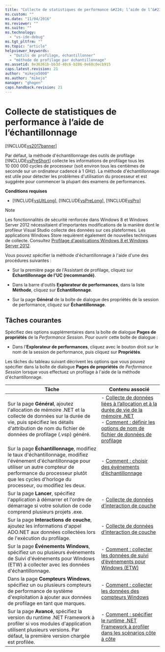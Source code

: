 ```yaml
---
title: "Collecte de statistiques de performance &#224; l’aide de l’&#233;chantillonnage | Microsoft Docs"
ms.custom: ""
ms.date: "11/04/2016"
ms.reviewer: ""
ms.suite: ""
ms.technology: 
  - "vs-ide-debug"
ms.tgt_pltfrm: ""
ms.topic: "article"
helpviewer_keywords: 
  - "Outils de profilage, échantillonner"
  - "méthode de profilage par échantillonnage"
ms.assetid: 8e36361b-bb3d-40c6-b286-0e68c0ecb915
caps.latest.revision: 21
author: "mikejo5000"
ms.author: "mikejo"
manager: "ghogen"
caps.handback.revision: 21
---
```

# Collecte de statistiques de performance &#224; l’aide de l’&#233;chantillonnage
[!INCLUDE[vs2017banner](../code-quality/includes/vs2017banner.md)]

Par défaut, la méthode d'échantillonnage des outils de profilage [!INCLUDE[vsPreShort](../code-quality/includes/vspreshort_md.md)] collecte les informations de profilage tous les 10 000 000 cycles de processeur \(soit environ tous les centièmes de seconde sur un ordinateur cadencé à 1 GHz\).  La méthode d'échantillonnage est utile pour détecter les problèmes d'utilisation du processeur et est suggérée pour commencer la plupart des examens de performances.  
  
 **Conditions requises**  
  
-   [!INCLUDE[vsUltLong](../code-quality/includes/vsultlong_md.md)], [!INCLUDE[vsPreLong](../code-quality/includes/vsprelong_md.md)], [!INCLUDE[vsPro](../code-quality/includes/vspro_md.md)]  
  
> [!NOTE]
>  Les fonctionnalités de sécurité renforcée dans Windows 8 et Windows Server 2012 nécessitaient d'importantes modifications de la manière dont le profileur Visual Studio collecte des données sur ces plateformes.  Les applications Windows Store requièrent également de nouvelles techniques de collecte.  Consultez [Profilage d'applications Windows 8 et Windows Server 2012](../profiling/performance-tools-on-windows-8-and-windows-server-2012-applications.md).  
  
 Vous pouvez spécifier la méthode d'échantillonnage à l'aide d'une des procédures suivantes :  
  
-   Sur la première page de l'Assistant de profilage, cliquez sur **Échantillonnage de l'UC \(recommandé\)**.  
  
-   Dans la barre d'outils **Explorateur de performances**, dans la liste **Méthode**, cliquez sur **Échantillonnage**.  
  
-   Sur la page **Général** de la boîte de dialogue des propriétés de la session de performance, cliquez sur **Échantillonnage**.  
  
## Tâches courantes  
 Spécifiez des options supplémentaires dans la boîte de dialogue **Pages de propriétés** de la *Performance Session*.  Pour ouvrir cette boîte de dialogue :  
  
-   Dans l'**Explorateur de performances**, cliquez avec le bouton droit sur le nom de la session de performance, puis cliquez sur **Propriétés**.  
  
 Les tâches du tableau suivant décrivent les options que vous pouvez spécifier dans la boîte de dialogue **Pages de propriétés** de *Performance Session* lorsque vous effectuez un profilage à l'aide de la méthode d'échantillonnage.  
  
|Tâche|Contenu associé|  
|-----------|---------------------|  
|Sur la page **Général**, ajoutez l'allocation de mémoire .NET et la collecte de données sur la durée de vie, puis spécifiez les détails d'attribution de nom du fichier de données de profilage \(.vsp\) généré.|-   [Collecte de données liées à l’allocation et à la durée de vie de la mémoire .NET](../profiling/collecting-dotnet-memory-allocation-and-lifetime-data.md)<br />-   [Comment : définir les options de nom de fichier de données de profilage](../profiling/how-to-set-performance-data-file-name-options.md)|  
|Sur la page **Échantillonnage**, modifiez le taux d'échantillonnage, modifiez l'événement d'échantillonnage pour utiliser un autre compteur de performance du processeur plutôt que les cycles d'horloge du processeur, ou modifiez les deux.|-   [Comment : choisir des événements d’échantillonnage](../Topic/How%20to:%20Choose%20Sampling%20Events.md)|  
|Sur la page **Lancer**, spécifiez l'application à démarrer et l'ordre de démarrage si votre solution de code comprend plusieurs projets .exe.|-   [Collecte de données d’interaction de couche](../profiling/collecting-tier-interaction-data.md)|  
|Sur la page **Interactions de couche**, ajoutez les informations d'appel ADO.NET aux données collectées lors de l'exécution du profilage.|-   [Collecte de données d’interaction de couche](../profiling/collecting-tier-interaction-data.md)|  
|Sur la page **Événements Windows**, spécifiez un ou plusieurs événements de Suivi d'événements pour Windows \(ETW\) à collecter avec les données d'échantillonnage.|-   [Comment : collecter les données de suivi d’événements pour Windows \(ETW\)](../Topic/How%20to:%20Collect%20Event%20Tracing%20for%20Windows%20\(ETW\)%20Data.md)|  
|Dans la page **Compteurs Windows**, spécifiez un ou plusieurs compteurs de performance de système d'exploitation à ajouter aux données de profilage en tant que marques.|-   [Comment : collecter les données des compteurs Windows](../profiling/how-to-collect-windows-counter-data.md)|  
|Sur la page **Avancé**, spécifiez la version du runtime .NET Framework à profiler si vos modules d'application utilisent plusieurs versions.  Par défaut, la première version chargée est profilée.|-   [Comment : spécifier le runtime .NET Framework à profiler dans les scénarios côte à côte](../Topic/How%20to:%20Specify%20the%20.NET%20Framework%20Runtime.md)|